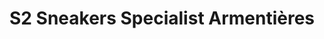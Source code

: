 ---
title: "S2 Sneakers Specialist Armentières"
url: /armentieres/s2-sneakers-specialist-armentieres/
shop: chaussures
---